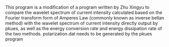 This program is a modification of a program written by Zhu Xingyu to compare the wavelet spectrum of current intensity calculated based on the Fourier transform form of Amperes Law (commonly known as inverse bellan method) with the wavelet spectrum of current intensity directly output by pkues, as well as the energy conversion rate and energy dissipation rate of the two methods. polarization.dat needs to be generated by the pkues program
